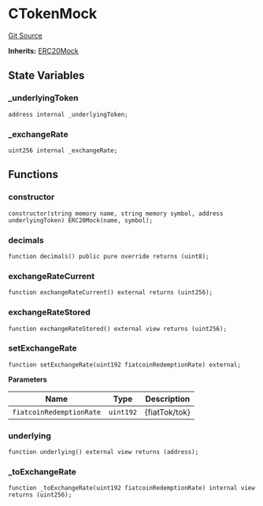 # CTokenMock
[Git Source](https://github.com/larrythecucumber321/protocol/blob/77d337b8595ba96d069ded321419b36a61984170/contracts/plugins/mocks/CTokenMock.sol)

**Inherits:**
[ERC20Mock](/tools/docgen/src/contracts/plugins/mocks/ERC20Mock.sol/contract.ERC20Mock.md)


## State Variables
### _underlyingToken

```solidity
address internal _underlyingToken;
```


### _exchangeRate

```solidity
uint256 internal _exchangeRate;
```


## Functions
### constructor


```solidity
constructor(string memory name, string memory symbol, address underlyingToken) ERC20Mock(name, symbol);
```

### decimals


```solidity
function decimals() public pure override returns (uint8);
```

### exchangeRateCurrent


```solidity
function exchangeRateCurrent() external returns (uint256);
```

### exchangeRateStored


```solidity
function exchangeRateStored() external view returns (uint256);
```

### setExchangeRate


```solidity
function setExchangeRate(uint192 fiatcoinRedemptionRate) external;
```
**Parameters**

|Name|Type|Description|
|----|----|-----------|
|`fiatcoinRedemptionRate`|`uint192`|{fiatTok/tok}|


### underlying


```solidity
function underlying() external view returns (address);
```

### _toExchangeRate


```solidity
function _toExchangeRate(uint192 fiatcoinRedemptionRate) internal view returns (uint256);
```


